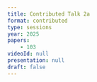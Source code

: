 ```yaml
---
title: Contributed Talk 2a
format: contributed
type: sessions
year: 2025
papers:
    - 103
videoId: null
presentation: null
draft: false
---
```

